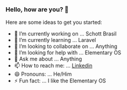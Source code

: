### Hello, how are you? 👋

Here are some ideas to get you started:

- 🔭 I’m currently working on ... Schott Brasil
- 🌱 I’m currently learning ... Laravel
- 👯 I’m looking to collaborate on ... Anything
- 🤔 I’m looking for help with ... Elementary OS
- 💬 Ask me about ... Anything
- 📫 How to reach me: ... [Linkedin](https://www.linkedin.com/in/lucas-melo-117965164/)
- 😄 Pronouns: ... He/Him
- ⚡ Fun fact: ... I like the Elementary OS

